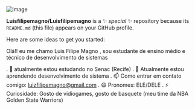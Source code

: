  ![image](https://github.com/Luisfilipemagno/Luisfilipemagno/assets/164562653/a2e1d283-4afd-429a-8200-f93d29ad448f)


**Luisfilipemagno/Luisfilipemagno** is a ✨ _special_ ✨ repository because its `README.md` (this file) appears on your GitHub profile.

Here are some ideas to get you started:

Olá!! eu me chamo Luis Filipe Magno , sou estudante de ensino médio e técnico de desenvolvimento de sistemas

. 🔭 atualmente estou estudando no Senac (Recife)
. 🌱 Atualmente estou aprendendo desenvolvimento de sistema
. 📫 Como entrar em contato comigo: luizfilipemagno@gmail.com
. 😄 Pronomes: ELE/DELE
. ⚡ Curiosidade: Gosto de vidiogames, gosto de basquete (meu time da NBA Golden State Warriors)
